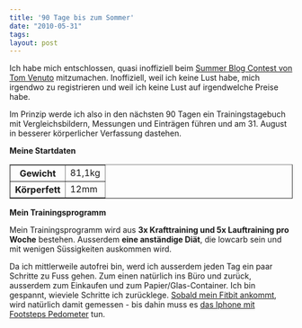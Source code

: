 ```yaml
---
title: '90 Tage bis zum Sommer'
date: "2010-05-31"
tags: 
layout: post
---
```

<p>Ich habe mich entschlossen, quasi inoffiziell beim <a href="http://www.burnthefatblog.com/archives/2010/05/burn_the_fat_contests.php">Summer Blog Contest von Tom Venuto</a> mitzumachen. Inoffiziell, weil ich keine Lust habe, mich irgendwo zu registrieren und weil ich keine Lust auf irgendwelche Preise habe.</p>

<p>Im Prinzip werde ich also in den n&auml;chsten 90 Tagen ein Trainingstagebuch mit Vergleichsbildern, Messungen und Eintr&auml;gen f&uuml;hren und am 31. August in besserer k&ouml;rperlicher Verfassung dastehen.</p>

<p><strong>Meine Startdaten</strong></p>

<table border="1" align="center">

<tr>
<th>Gewicht</th>
<td>81,1kg</td>
</tr>
<tr>
<th>K&ouml;rperfett</th>
<td>12mm</td>
</tr>

</table>

<p><strong>Mein Trainingsprogramm</strong></p>

<p><strong></strong> Mein Trainingsprogramm wird aus <strong>3x Krafttraining und 5x Lauftraining pro Woche</strong> bestehen. Ausserdem <strong>eine anst&auml;ndige Di&auml;t</strong>, die lowcarb sein und mit wenigen S&uuml;ssigkeiten auskommen wird.</p>

<p>Da ich mittlerweile autofrei bin, werd ich ausserdem jeden Tag ein paar Schritte zu Fuss gehen. Zum einen nat&uuml;rlich ins B&uuml;ro und zur&uuml;ck, ausserdem zum Einkaufen und zum Papier/Glas-Container. Ich bin gespannt, wieviele Schritte ich zur&uuml;cklege. <a href="http://blog.kopis.de/2010/05/29/ein-neues-gadget-fitbit/">Sobald mein Fitbit ankommt</a>, wird nat&uuml;rlich damit gemessen - bis dahin muss es <a href="http://itunes.apple.com/de/app/footsteps-pedometer/id329766980?mt=8">das Iphone mit Footsteps Pedometer</a> tun.</p>

